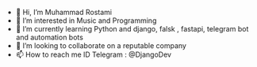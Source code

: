 - 👋 Hi, I’m Muhammad Rostami
- 👀 I’m interested in Music and Programming
- 🌱 I’m currently learning Python and django, falsk , fastapi, telegram bot and automation bots
- 💞️ I’m looking to collaborate on a reputable company
- 📫 How to reach me ID Telegram : @DjangoDev

<!---
MrProgrammer77/MrProgrammer77 is a ✨ special ✨ repository because its `README.md` (this file) appears on your GitHub profile.
You can click the Preview link to take a look at your changes.
--->
